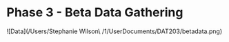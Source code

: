 # Phase 3 - Beta Data Gathering

![Data](/Users/Stephanie Wilson\ /1/UserDocuments/DAT203/betadata.png)
